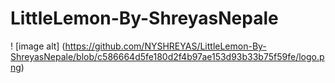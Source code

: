 # LittleLemon-By-ShreyasNepale

! [image alt] (https://github.com/NYSHREYAS/LittleLemon-By-ShreyasNepale/blob/c586664d5fe180d2f4b97ae153d93b33b75f59fe/logo.png)
